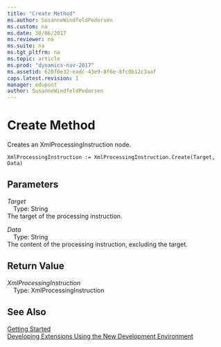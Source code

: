 ```yaml
---
title: "Create Method"
ms.author: SusanneWindfeldPedersen
ms.custom: na
ms.date: 30/06/2017
ms.reviewer: na
ms.suite: na
ms.tgt_pltfrm: na
ms.topic: article
ms.prod: "dynamics-nav-2017"
ms.assetid: 620f0e32-eadc-43e9-8f6e-8fc0b12c3aaf
caps.latest.revision: 1
manager: edupont
author: SusanneWindfeldPedersen
---
```


# Create Method
Creates an XmlProcessingInstruction node.  
```  
XmlProcessingInstruction := XmlProcessingInstruction.Create(Target, Data)  
```  
## Parameters
*Target*    
&emsp;Type: String  
The target of the processing instruction.  
  
*Data*    
&emsp;Type: String  
The content of the processing instruction, excluding the target.  
  
## Return Value
*XmlProcessingInstruction*  
&emsp;Type: XmlProcessingInstruction  
  
## See Also
[Getting Started](../devenv-get-started.md)  
[Developing Extensions Using the New Development Environment](../devenv-dev-overview.md)  
